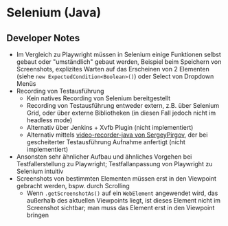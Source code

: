 # Selenium (Java)

## Developer Notes

- Im Vergleich zu Playwright müssen in Selenium einige Funktionen selbst gebaut oder "umständlich" gebaut werden, Beispiel beim Speichern von Screenshots, explizites Warten auf das Erscheinen von 2 Elementen (siehe `new ExpectedCondition<Boolean>()`) oder Select von Dropdown Menüs
- Recording von Testausführung
  - Kein natives Recording von Selenium bereitgestellt
  - Recording von Testausführung entweder extern, z.B. über Selenium Grid, oder über externe Bibliotheken (in diesen Fall jedoch nicht im headless mode)
  - Alternativ über Jenkins + Xvfb Plugin (nicht implementiert)
  - Alternativ mittels [video-recorder-java von SergeyPirgov](https://github.com/SergeyPirogov/video-recorder-java), der bei gescheiterter Testausführung Aufnahme anfertigt (nicht implementiert)
- Ansonsten sehr ähnlicher Aufbau und ähnliches Vorgehen bei Testfallerstellung zu Playwright; Testfallanpassung von Playwright zu Selenium intuitiv
- Screenshots von bestimmten Elementen müssen erst in den Viewpoint gebracht werden, bspw. durch Scrolling
  - Wenn `.getScreenshotAs()` auf ein `WebElement` angewendet wird, das außerhalb des aktuellen Viewpoints liegt, ist dieses Element nicht im Screenshot sichtbar; man muss das Element erst in den Viewpoint bringen